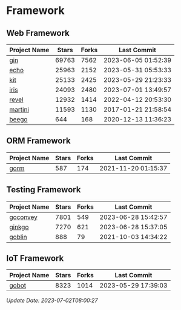 # Framework

## Web Framework
| Project Name | Stars | Forks | Last Commit |
| ------------ | ----- | ----- | ----------- |
| [gin](https://github.com/gin-gonic/gin) | 69763 | 7562 | 2023-06-05 01:52:39 |
| [echo](https://github.com/labstack/echo) | 25963 | 2152 | 2023-05-31 05:53:33 |
| [kit](https://github.com/go-kit/kit) | 25133 | 2425 | 2023-05-29 21:23:33 |
| [iris](https://github.com/kataras/iris) | 24093 | 2480 | 2023-07-01 13:49:57 |
| [revel](https://github.com/revel/revel) | 12932 | 1414 | 2022-04-12 20:53:30 |
| [martini](https://github.com/go-martini/martini) | 11593 | 1130 | 2017-01-21 21:58:54 |
| [beego](https://github.com/astaxie/beego) | 644 | 168 | 2020-12-13 11:36:23 |

## ORM Framework
| Project Name | Stars | Forks | Last Commit |
| ------------ | ----- | ----- | ----------- |
| [gorm](https://github.com/jinzhu/gorm) | 587 | 174 | 2021-11-20 01:15:37 |

## Testing Framework
| Project Name | Stars | Forks | Last Commit |
| ------------ | ----- | ----- | ----------- |
| [goconvey](https://github.com/smartystreets/goconvey) | 7801 | 549 | 2023-06-28 15:42:57 |
| [ginkgo](https://github.com/onsi/ginkgo) | 7270 | 621 | 2023-06-28 15:37:05 |
| [goblin](https://github.com/franela/goblin) | 888 | 79 | 2021-10-03 14:34:22 |

## IoT Framework
| Project Name | Stars | Forks | Last Commit |
| ------------ | ----- | ----- | ----------- |
| [gobot](https://github.com/hybridgroup/gobot) | 8323 | 1014 | 2023-05-29 17:39:03 |

*Update Date: 2023-07-02T08:00:27*